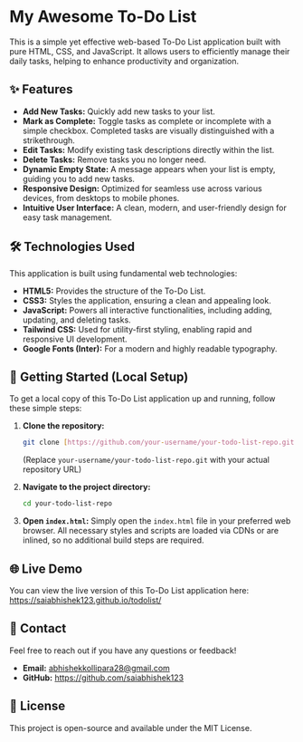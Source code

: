 # My Awesome To-Do List

This is a simple yet effective web-based To-Do List application built with pure HTML, CSS, and JavaScript. It allows users to efficiently manage their daily tasks, helping to enhance productivity and organization.

## ✨ Features

* **Add New Tasks:** Quickly add new tasks to your list.
* **Mark as Complete:** Toggle tasks as complete or incomplete with a simple checkbox. Completed tasks are visually distinguished with a strikethrough.
* **Edit Tasks:** Modify existing task descriptions directly within the list.
* **Delete Tasks:** Remove tasks you no longer need.
* **Dynamic Empty State:** A message appears when your list is empty, guiding you to add new tasks.
* **Responsive Design:** Optimized for seamless use across various devices, from desktops to mobile phones.
* **Intuitive User Interface:** A clean, modern, and user-friendly design for easy task management.

## 🛠️ Technologies Used

This application is built using fundamental web technologies:

* **HTML5:** Provides the structure of the To-Do List.
* **CSS3:** Styles the application, ensuring a clean and appealing look.
* **JavaScript:** Powers all interactive functionalities, including adding, updating, and deleting tasks.
* **Tailwind CSS:** Used for utility-first styling, enabling rapid and responsive UI development.
* **Google Fonts (Inter):** For a modern and highly readable typography.

## 🚀 Getting Started (Local Setup)

To get a local copy of this To-Do List application up and running, follow these simple steps:

1.  **Clone the repository:**
    ```bash
    git clone [https://github.com/your-username/your-todo-list-repo.git](https://github.com/your-username/your-todo-list-repo.git)
    ```
    (Replace `your-username/your-todo-list-repo.git` with your actual repository URL)

2.  **Navigate to the project directory:**
    ```bash
    cd your-todo-list-repo
    ```

3.  **Open `index.html`:**
    Simply open the `index.html` file in your preferred web browser. All necessary styles and scripts are loaded via CDNs or are inlined, so no additional build steps are required.

## 🌐 Live Demo

You can view the live version of this To-Do List application here: https://saiabhishek123.github.io/todolist/

## 📧 Contact

Feel free to reach out if you have any questions or feedback!

* **Email:** abhishekkollipara28@gmail.com
* **GitHub:** https://github.com/saiabhishek123

## 📄 License

This project is open-source and available under the MIT License.
